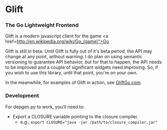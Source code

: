 Glift
=====

### The Go Lightweight Frontend

Glift is a modern javascript client for the game
<a href=http://en.wikipedia.org/wiki/Go_(game)">Go</a>

Glift is still in beta.  Until Glift is fully out of it's beta period, the API
may change at any point, without warning.  I do plan on using semantic
versioning to guarantee API behavior, but for that to happen, the API needs to
be improved and a couple of significant widgets need improving.  So, if you wish
to use this library, until that point, you're on your own.

In the meanwhile, for examples of Glift in action, see
[GliftGo.com](http://www.gliftgo.com).

### Development

For depgen.py to work, you'll need to:
  - Export a CLOSURE variable pointing to the closure compiler.
    - e.g., `export CLOSURE="java -jar /path/to/closure_compiler.jar"`
